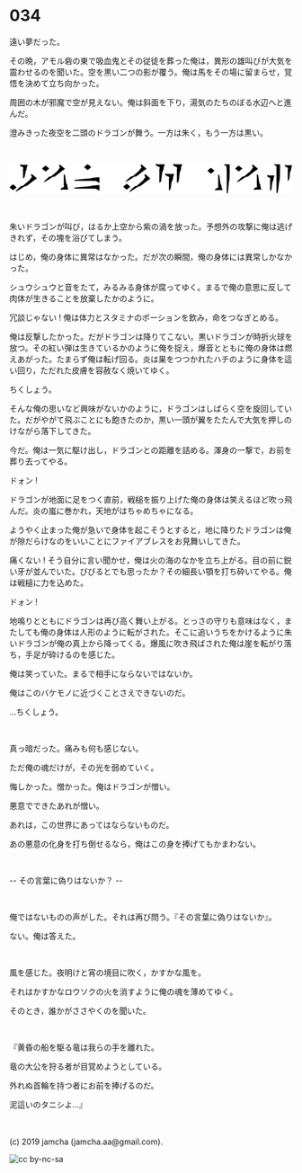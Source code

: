 

# 034

遠い夢だった。

その晩，アモル砦の東で吸血鬼とその従徒を葬った俺は，異形の雄叫びが大気を震わせるのを聞いた。空を黒い二つの影が覆う。俺は馬をその場に留まらせ，覚悟を決めて立ち向かった。

周囲の木が邪魔で空が見えない。俺は斜面を下り，湯気のたちのぼる水辺へと進んだ。

澄みきった夜空を二頭のドラゴンが舞う。一方は朱く，もう一方は黒い。

<br>

![gaanlahaas](./img/gaanlahaas.png)

<br>

朱いドラゴンが叫び，はるか上空から紫の渦を放った。予想外の攻撃に俺は逃げきれず，その塊を浴びてしまう。

はじめ，俺の身体に異常はなかった。だが次の瞬間，俺の身体には異常しかなかった。

シュウシュウと音をたて，みるみる身体が腐ってゆく。まるで俺の意思に反して肉体が生きることを放棄したかのように。

冗談じゃない ! 俺は体力とスタミナのポーションを飲み，命をつなぎとめる。

俺は反撃したかった。だがドラゴンは降りてこない。黒いドラゴンが時折火球を放つ。その紅い弾は生きているかのように俺を捉え，爆音とともに俺の身体は燃えあがった。たまらず俺は転げ回る。炎は巣をつつかれたハチのように身体を這い回り，ただれた皮膚を容赦なく焼いてゆく。

ちくしょう。

そんな俺の思いなど興味がないかのように，ドラゴンはしばらく空を旋回していた。だがやがて飛ぶことにも飽きたのか，黒い一頭が翼をたたんで大気を押しのけながら落下してきた。

今だ。俺は一気に駆け出し，ドラゴンとの距離を詰める。渾身の一撃で，お前を葬り去ってやる。

ドォン !

ドラゴンが地面に足をつく直前，戦槌を振り上げた俺の身体は笑えるほど吹っ飛んだ。炎の嵐に巻かれ，天地がはちゃめちゃになる。

ようやく止まった俺が急いで身体を起こそうとすると，地に降りたドラゴンは俺が隙だらけなのをいいことにファイアブレスをお見舞いしてきた。

痛くない ! そう自分に言い聞かせ，俺は火の海のなかを立ち上がる。目の前に鋭い牙が並んでいた。びびるとでも思ったか？その細長い顎を打ち砕いてやる。俺は戦槌に力を込めた。

ドォン !

地鳴りとともにドラゴンは再び高く舞い上がる。とっさの守りも意味はなく，またしても俺の身体は人形のように転がされた。そこに追いうちをかけるように朱いドラゴンが俺の真上から降ってくる。爆風に吹き飛ばされた俺は崖を転がり落ち，手足が砕けるのを感じた。

俺は笑っていた。まるで相手にならないではないか。

俺はこのバケモノに近づくことさえできないのだ。

…ちくしょう。

<br>

真っ暗だった。痛みも何も感じない。

ただ俺の魂だけが，その光を弱めていく。

悔しかった。憎かった。俺はドラゴンが憎い。

悪意でできたあれが憎い。

あれは，この世界にあってはならないものだ。

あの悪意の化身を打ち倒せるなら，俺はこの身を捧げてもかまわない。

<br>

-- その言葉に偽りはないか？ -- 

<br>

俺ではないものの声がした。それは再び問う。『その言葉に偽りはないか』。

ない。俺は答えた。

<br>

風を感じた。夜明けと宵の境目に吹く，かすかな風を。

それはかすかなロウソクの火を消すように俺の魂を薄めてゆく。

そのとき，誰かがささやくのを聞いた。

<br>

『黄昏の船を駆る竜は我らの手を離れた。

竜の大公を狩る者が目覚めようとしている。

外れぬ首輪を持つ者にお前を捧げるのだ。

泥這いのタニシよ…』

<br>
<br>
(c) 2019 jamcha (jamcha.aa@gmail.com).

![cc by-nc-sa](https://i.creativecommons.org/l/by-nc-sa/4.0/88x31.png)

